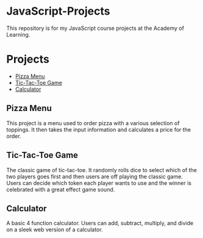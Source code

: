 # JavaScript-Projects
This repository is for my JavaScript course projects at the Academy of Learning.

# Projects
* [Pizza Menu](https://github.com/tttthecoder/JavaScript-Projects/tree/main/Pizza_Project)
* [Tic-Tac-Toe Game](https://github.com/tttthecoder/JavaScript-Projects/tree/main/TicTacToe)
* [Calculator](https://github.com/tttthecoder/JavaScript-Projects/tree/main/Calculator)


## Pizza Menu
This project is a menu used to order pizza with a various selection of toppings. It then takes the input information and calculates a price for the order.


## Tic-Tac-Toe Game
The classic game of tic-tac-toe. It randomly rolls dice to select which of the two players goes first and then users are off playing the classic game. Users can decide which token each player wants to use and the winner is celebrated with a great effect game sound. 

## Calculator
A basic 4 function calculator. Users can add, subtract, multiply, and divide on a sleek web version of a calculator.
